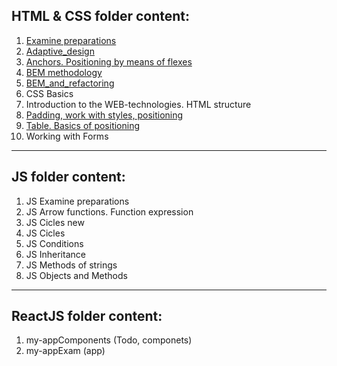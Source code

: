 ## HTML & CSS folder content:

1. [Examine preparations](https://clck.ru/rdF3T)
1. [Adaptive_design](https://dzmitrykaporski.github.io/adaptive-design/Adaptive_design.html)
1. [Anchors. Positioning by means of flexes](https://clck.ru/S3GGi)
1. [BEM methodology](https://clck.ru/S3GPP)
1. [BEM_and_refactoring](https://clck.ru/S3GTM)
1. CSS Basics
1. Introduction to the WEB-technologies. HTML structure
1. [Padding, work with styles, positioning](https://clck.ru/S3GeC)
1. [Table. Basics of positioning](https://clck.ru/S3Gh5)
1. Working with Forms
---

## JS folder content:

1. JS Examine preparations
2. JS Arrow functions. Function expression
3. JS Cicles new
4. JS Cicles
5. JS Conditions
6. JS Inheritance
7. JS Methods of strings
8. JS Objects and Methods

---

## ReactJS folder content:

1. my-appComponents (Todo, componets)
2. my-appExam (app)

